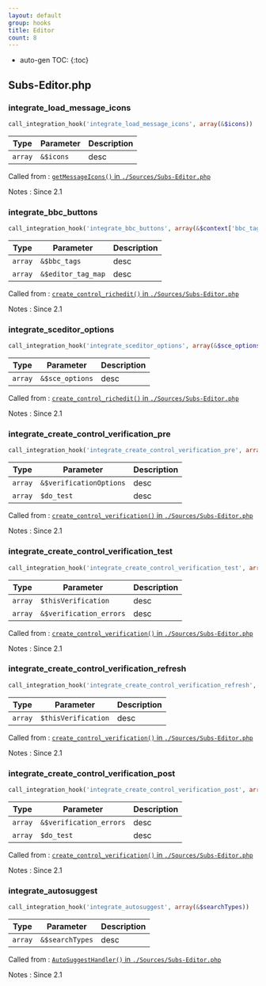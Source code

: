 ```yaml
---
layout: default
group: hooks
title: Editor
count: 8
---
```

* auto-gen TOC:
{:toc}
## Subs-Editor.php
### integrate_load_message_icons

```php
call_integration_hook('integrate_load_message_icons', array(&$icons))
```

Type|Parameter|Description
---|---|---
`array`|`&$icons`|desc

Called from
: [`getMessageIcons()` in `./Sources/Subs-Editor.php`](../docs/subs-editor.html#getmessageicons)

Notes
: Since 2.1

### integrate_bbc_buttons

```php
call_integration_hook('integrate_bbc_buttons', array(&$context['bbc_tags'], &$editor_tag_map))
```

Type|Parameter|Description
---|---|---
`array`|`&$bbc_tags`|desc
`array`|`&$editor_tag_map`|desc

Called from
: [`create_control_richedit()` in `./Sources/Subs-Editor.php`](../docs/subs-editor.html#create_control_richedit)

Notes
: Since 2.1

### integrate_sceditor_options

```php
call_integration_hook('integrate_sceditor_options', array(&$sce_options))
```

Type|Parameter|Description
---|---|---
`array`|`&$sce_options`|desc

Called from
: [`create_control_richedit()` in `./Sources/Subs-Editor.php`](../docs/subs-editor.html#create_control_richedit)

Notes
: Since 2.1

### integrate_create_control_verification_pre

```php
call_integration_hook('integrate_create_control_verification_pre', array(&$verificationOptions, $do_test))
```

Type|Parameter|Description
---|---|---
`array`|`&$verificationOptions`|desc
`array`|`$do_test`|desc

Called from
: [`create_control_verification()` in `./Sources/Subs-Editor.php`](../docs/subs-editor.html#create_control_verification)

Notes
: Since 2.1

### integrate_create_control_verification_test

```php
call_integration_hook('integrate_create_control_verification_test', array($thisVerification, &$verification_errors))
```

Type|Parameter|Description
---|---|---
`array`|`$thisVerification`|desc
`array`|`&$verification_errors`|desc

Called from
: [`create_control_verification()` in `./Sources/Subs-Editor.php`](../docs/subs-editor.html#create_control_verification)

Notes
: Since 2.1

### integrate_create_control_verification_refresh

```php
call_integration_hook('integrate_create_control_verification_refresh', array($thisVerification))
```

Type|Parameter|Description
---|---|---
`array`|`$thisVerification`|desc

Called from
: [`create_control_verification()` in `./Sources/Subs-Editor.php`](../docs/subs-editor.html#create_control_verification)

Notes
: Since 2.1

### integrate_create_control_verification_post

```php
call_integration_hook('integrate_create_control_verification_post', array(&$verification_errors, $do_test))
```

Type|Parameter|Description
---|---|---
`array`|`&$verification_errors`|desc
`array`|`$do_test`|desc

Called from
: [`create_control_verification()` in `./Sources/Subs-Editor.php`](../docs/subs-editor.html#create_control_verification)

Notes
: Since 2.1

### integrate_autosuggest

```php
call_integration_hook('integrate_autosuggest', array(&$searchTypes))
```

Type|Parameter|Description
---|---|---
`array`|`&$searchTypes`|desc

Called from
: [`AutoSuggestHandler()` in `./Sources/Subs-Editor.php`](../docs/subs-editor.html#autosuggesthandler)

Notes
: Since 2.1


